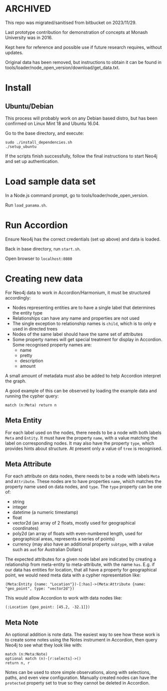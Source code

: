 # ARCHIVED

This repo was migrated/sanitised from bitbucket on 2023/11/29. 

Last prototype contribution for demonstration of concepts at Monash University was in 2016. 

Kept here for reference and possible use if future research requires, without updates. 

Original data has been removed, but instructions to obtain it can be found in tools/loader/node_open_version/download/get_data.txt.


# Install

## Ubuntu/Debian

This process will probably work on any Debian based distro, but has been confirmed on Linux Mint 18 and Ubuntu 16.04.

Go to the base directory, and execute:

```
sudo ./install_dependencies.sh
./setup_ubuntu
```

If the scripts finish successfully, follow the final instructions to start Neo4j and set up authentication.


# Load sample data set

In a Node.js command prompt, go to tools/loader/node_open_version.

Run `load_panama.sh`.


# Run Accordion

Ensure Neo4j has the correct credentials (set up above) and data is loaded.

Back in base directory, run `start.sh`.

Open browser to `localhost:8080`



# Creating new data

For Neo4j data to work in Accordion/Harmonium, it must be structured accordingly:
- Nodes representing entities are to have a single label that determines the entity type
- Relationships can have any name and properties are not used
- The single exception to relationship names is `child`, which is to only e used in directed trees
- Nodes of the same label should have the same set of attributes
- Some property names will get special treatment for display in Accordion. Some recognised property names are:
  - name
  - pretty
  - description
  - amount

A small amount of metadata must also be added to help Accordion interpret the graph. 

A good example of this can be observed by loading the example data and running the cypher query:
```
match (n:Meta) return n
```

## Meta Entity

For each label used on the nodes, there needs to be a node with both labels `Meta` and `Entity`. It must have the property `name`, with a value matching the label on corresponding nodes. It may also have the property `type`, which provides hints about structure. At present only a value of `tree` is recognised.

## Meta Attribute

For each attribute on data nodes, there needs to be a node with labels `Meta` and `Attribute`. These nodes are to have properties `name`, which matches the property name used on data nodes, and `type`. The `type` property can be one of:
- string
- integer
- datetime (a numeric timestamp)
- float
- vector2d (an array of 2 floats, mostly used for geographical coordinates)
- poly2d (an array of floats with even-numbered length, used for geographical areas, represents a series of points)
- currency (may also have an additional property `subtype`, with a value such as `aud` for Australian Dollars)

The expected attributes for a given node label are indicated by creating a relationship from meta-entity to meta-attribute, with the name `has`. E.g. if our data has entities for location, that all have a property for geographical point, we would need meta data with a cypher representation like:
```
(Meta:Entity {name: "Location"})-[:has]->(Meta:Attribute {name: "geo_point", type: "vector2d"})
```
This would allow Accordion to work with data nodes like:
```
(:Location {geo_point: [45.2, -32.1]})
```

## Meta Note

An optional addition is note data. The easiest way to see how these work is to create some notes using the Notes instrument in Accordion, then query Neo4j to see what they look like with:
```
match (n:Meta:Note)
optional match (n)-[r:selects]->()
return n, r
```

Notes can be used to store simple observations, along with selections, paths, and even view configuration. Manually created nodes can have the `protected` property set to true so they cannot be deleted in Accordion.


